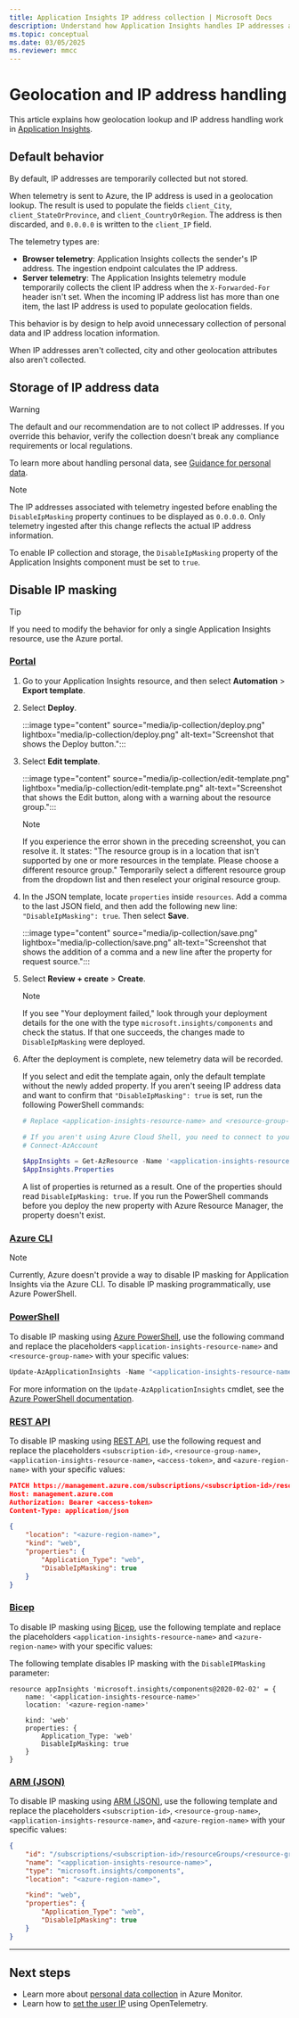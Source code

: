 ```yaml
---
title: Application Insights IP address collection | Microsoft Docs
description: Understand how Application Insights handles IP addresses and geolocation.
ms.topic: conceptual
ms.date: 03/05/2025
ms.reviewer: mmcc
---
```


# Geolocation and IP address handling

This article explains how geolocation lookup and IP address handling work in [Application Insights](app-insights-overview.md).

## Default behavior

By default, IP addresses are temporarily collected but not stored.

When telemetry is sent to Azure, the IP address is used in a geolocation lookup. The result is used to populate the fields `client_City`, `client_StateOrProvince`, and `client_CountryOrRegion`. The address is then discarded, and `0.0.0.0` is written to the `client_IP` field.

The telemetry types are:

* **Browser telemetry**: Application Insights collects the sender's IP address. The ingestion endpoint calculates the IP address.
* **Server telemetry**: The Application Insights telemetry module temporarily collects the client IP address when the `X-Forwarded-For` header isn't set. When the incoming IP address list has more than one item, the last IP address is used to populate geolocation fields.

This behavior is by design to help avoid unnecessary collection of personal data and IP address location information.

When IP addresses aren't collected, city and other geolocation attributes also aren't collected.

## Storage of IP address data

> [!WARNING]
> The default and our recommendation are to not collect IP addresses. If you override this behavior, verify the collection doesn't break any compliance requirements or local regulations.
>
> To learn more about handling personal data, see [Guidance for personal data](../logs/personal-data-mgmt.md).

> [!NOTE]
> The IP addresses associated with telemetry ingested before enabling the `DisableIpMasking` property continues to be displayed as `0.0.0.0`. Only telemetry ingested after this change reflects the actual IP address information.

To enable IP collection and storage, the `DisableIpMasking` property of the Application Insights component must be set to `true`.

## Disable IP masking

> [!TIP]
> If you need to modify the behavior for only a single Application Insights resource, use the Azure portal.

### [Portal](#tab/portal)

1. Go to your Application Insights resource, and then select **Automation** > **Export template**.

1. Select **Deploy**.

    :::image type="content" source="media/ip-collection/deploy.png" lightbox="media/ip-collection/deploy.png" alt-text="Screenshot that shows the Deploy button.":::

1. Select **Edit template**.

    :::image type="content" source="media/ip-collection/edit-template.png" lightbox="media/ip-collection/edit-template.png" alt-text="Screenshot that shows the Edit button, along with a warning about the resource group.":::

    > [!NOTE]
    > If you experience the error shown in the preceding screenshot, you can resolve it. It states: "The resource group is in a location that isn't supported by one or more resources in the template. Please choose a different resource group." Temporarily select a different resource group from the dropdown list and then reselect your original resource group.

1. In the JSON template, locate `properties` inside `resources`. Add a comma to the last JSON field, and then add the following new line: `"DisableIpMasking": true`. Then select **Save**.

    :::image type="content" source="media/ip-collection/save.png" lightbox="media/ip-collection/save.png" alt-text="Screenshot that shows the addition of a comma and a new line after the property for request source.":::

1. Select **Review + create** > **Create**.

    > [!NOTE]
    > If you see "Your deployment failed," look through your deployment details for the one with the type `microsoft.insights/components` and check the status. If that one succeeds, the changes made to `DisableIpMasking` were deployed.

1. After the deployment is complete, new telemetry data will be recorded.

    If you select and edit the template again, only the default template without the newly added property. If you aren't seeing IP address data and want to confirm that `"DisableIpMasking": true` is set, run the following PowerShell commands:
    
    ```powershell
    # Replace <application-insights-resource-name> and <resource-group-name> with the appropriate resource and resource group name.

    # If you aren't using Azure Cloud Shell, you need to connect to your Azure account
    # Connect-AzAccount

    $AppInsights = Get-AzResource -Name '<application-insights-resource-name>' -ResourceType 'microsoft.insights/components' -ResourceGroupName '<resource-group-name>'
    $AppInsights.Properties
    ```
    
    A list of properties is returned as a result. One of the properties should read `DisableIpMasking: true`. If you run the PowerShell commands before you deploy the new property with Azure Resource Manager, the property doesn't exist.

### [Azure CLI](#tab/cli)

> [!NOTE]
> Currently, Azure doesn't provide a way to disable IP masking for Application Insights via the Azure CLI. To disable IP masking programmatically, use Azure PowerShell.

### [PowerShell](#tab/powershell)

To disable IP masking using [Azure PowerShell](/powershell/azure/what-is-azure-powershell), use the following command and replace the placeholders `<application-insights-resource-name>` and `<resource-group-name>` with your specific values:

```powershell
Update-AzApplicationInsights -Name "<application-insights-resource-name>" -ResourceGroupName "<resource-group-name>" -DisableIPMasking:$true
```

For more information on the `Update-AzApplicationInsights` cmdlet, see the [Azure PowerShell documentation](/powershell/module/az.applicationinsights/update-azapplicationinsights).

### [REST API](#tab/rest)

To disable IP masking using [REST API](/rest/api/azure/), use the following request and replace the placeholders `<subscription-id>`, `<resource-group-name>`, `<application-insights-resource-name>`, `<access-token>`, and `<azure-region-name>` with your specific values:

```json
PATCH https://management.azure.com/subscriptions/<subscription-id>/resourceGroups/<resource-group-name>/providers/microsoft.insights/components/<application-insights-resource-name>?api-version=2018-05-01-preview HTTP/1.1
Host: management.azure.com
Authorization: Bearer <access-token>
Content-Type: application/json

{
    "location": "<azure-region-name>",
    "kind": "web",
    "properties": {
        "Application_Type": "web",
        "DisableIpMasking": true
    }
}
```

### [Bicep](#tab/bicep)

To disable IP masking using [Bicep](/azure/azure-resource-manager/bicep/overview), use the following template and replace the placeholders `<application-insights-resource-name>` and `<azure-region-name>` with your specific values:

The following  template disables IP masking with the `DisableIPMasking` parameter:

```bicep
resource appInsights 'microsoft.insights/components@2020-02-02' = {
    name: '<application-insights-resource-name>'
    location: '<azure-region-name>'

    kind: 'web'
    properties: {
        Application_Type: 'web'
        DisableIpMasking: true
    }
}
```

### [ARM (JSON)](#tab/arm)

To disable IP masking using [ARM (JSON)](/azure/azure-resource-manager/templates/overview), use the following template and replace the placeholders `<subscription-id>`, `<resource-group-name>`, `<application-insights-resource-name>`, and `<azure-region-name>` with your specific values:

```json
{
    "id": "/subscriptions/<subscription-id>/resourceGroups/<resource-group-name>/providers/microsoft.insights/components/<application-insights-resource-name>",
    "name": "<application-insights-resource-name>",
    "type": "microsoft.insights/components",
    "location": "<azure-region-name>",

    "kind": "web",
    "properties": {
        "Application_Type": "web",
        "DisableIpMasking": true
    }
}
```

---

## Next steps

* Learn more about [personal data collection](../logs/personal-data-mgmt.md) in Azure Monitor.
* Learn how to [set the user IP](opentelemetry-add-modify.md#set-the-user-ip) using OpenTelemetry.
